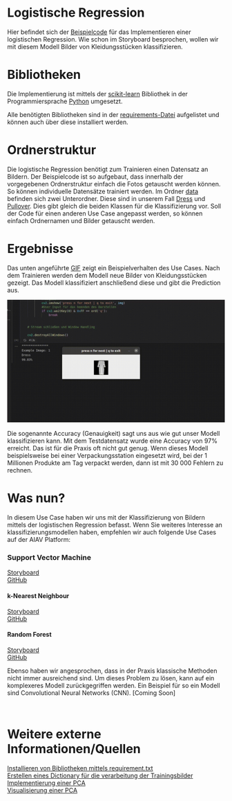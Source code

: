 # Logistische Regression

Hier befindet sich der [Beispielcode](./miniUsecase11_logistic_regression.ipynb) für das Implementieren einer logistischen Regression. Wie schon im Storyboard besprochen, wollen wir mit diesem Modell Bilder von Kleidungsstücken klassifizieren. 

# Bibliotheken
Die Implementierung ist mittels der [scikit-learn](https://scikit-learn.org/stable/modules/generated/sklearn.linear_model.LogisticRegression.html) Bibliothek in der Programmiersprache [Python](https://docs.python.org/3/) umgesetzt. 

Alle benötigten Bibliotheken sind in der [requirements-Datei](./requirements.txt) aufgelistet und können auch über diese installiert werden. 

# Ordnerstruktur
Die logistische Regression benötigt zum Trainieren einen Datensatz an Bildern. Der Beispielcode ist so aufgebaut, dass innerhalb der vorgegebenen Ordnerstruktur einfach die Fotos getauscht werden können. So können individuelle Datensätze trainiert werden. Im Ordner [data](./data) befinden sich zwei Unterordner. Diese sind in unserem Fall [Dress](./data/Dress) und [Pullover](./data/Pullover). Dies gibt gleich die beiden Klassen für die Klassifizierung vor. Soll der Code für einen anderen Use Case angepasst werden, so können einfach Ordnernamen und Bilder getauscht werden. 


# Ergebnisse
Das unten angeführte [GIF](./demo.gif) zeigt ein Beispielverhalten des Use Cases. Nach dem Trainieren werden dem Modell neue Bilder von Kleidungsstücken gezeigt. Das Modell klassifiziert anschließend diese und gibt die Prediction aus. 

![Abbildung 1](demo.gif)

Die sogenannte Accuracy (Genauigkeit) sagt uns aus wie gut unser Modell klassifizieren kann. Mit dem Testdatensatz wurde eine Accuracy von 97% erreicht. Das ist für die Praxis oft nicht gut genug. Wenn dieses Modell beispielsweise bei einer Verpackungsstation eingesetzt wird, bei der 1 Millionen Produkte am Tag verpackt werden, dann ist mit 30 000 Fehlern zu rechnen. 

# Was nun?
In diesem Use Case haben wir uns mit der Klassifizierung von Bildern mittels der logistischen Regression befasst. Wenn Sie weiteres Interesse an klassifizierungsmodellen haben, empfehlen wir auch folgende Use Cases auf der AIAV Platform: 

### Support Vector Machine </br>
[Storyboard](http://www.aiav.technikum-wien.at/) </br>
[GitHub](https://github.com/TW-Robotics/AIAV/tree/devel_abdank/Support_Vector_Machine_fuer_Bildklassifizierung) </br>
#### k-Nearest Neighbour </br>
[Storyboard](http://www.aiav.technikum-wien.at/) </br>
[GitHub](https://github.com/TW-Robotics/AIAV/tree/devel_abdank/kNearest_Neighbor_fuer_Bildklassifizierung) </br>
#### Random Forest </br>
[Storyboard](http://www.aiav.technikum-wien.at/) </br>
[GitHub](https://github.com/TW-Robotics/AIAV/tree/devel_abdank/Random_Forest_fuer_Bildklassifizierung)

Ebenso haben wir angesprochen, dass in der Praxis klassische Methoden nicht immer ausreichend sind. Um dieses Problem zu lösen, kann auf ein komplexeres Modell zurückgegriffen werden. Ein Beispiel für so ein Modell sind Convolutional Neural Networks (CNN).
[Coming Soon]

<br>

# Weitere externe Informationen/Quellen
[Installieren von Bibliotheken mittels requirement.txt](https://note.nkmk.me/en/python-pip-install-requirements/) <br>
[Erstellen eines Dictionary für die verarbeitung der Trainingsbilder](https://kapernikov.com/tutorial-image-classification-with-scikit-learn/)<br>
[Implementierung einer PCA](https://medium.com/@sebastiannorena/pca-principal-components-analysis-applied-to-images-of-faces-d2fc2c083371)<br>
[Visualisierung einer PCA](https://jakevdp.github.io/PythonDataScienceHandbook/05.02-introducing-scikit-learn.html)
